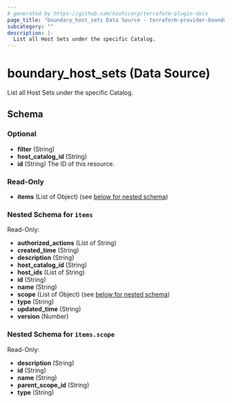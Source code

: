 ```yaml
---
# generated by https://github.com/hashicorp/terraform-plugin-docs
page_title: "boundary_host_sets Data Source - terraform-provider-boundary"
subcategory: ""
description: |-
  List all Host Sets under the specific Catalog.
---
```


# boundary_host_sets (Data Source)

List all Host Sets under the specific Catalog.



<!-- schema generated by tfplugindocs -->
## Schema

### Optional

- **filter** (String)
- **host_catalog_id** (String)
- **id** (String) The ID of this resource.

### Read-Only

- **items** (List of Object) (see [below for nested schema](#nestedatt--items))

<a id="nestedatt--items"></a>
### Nested Schema for `items`

Read-Only:

- **authorized_actions** (List of String)
- **created_time** (String)
- **description** (String)
- **host_catalog_id** (String)
- **host_ids** (List of String)
- **id** (String)
- **name** (String)
- **scope** (List of Object) (see [below for nested schema](#nestedobjatt--items--scope))
- **type** (String)
- **updated_time** (String)
- **version** (Number)

<a id="nestedobjatt--items--scope"></a>
### Nested Schema for `items.scope`

Read-Only:

- **description** (String)
- **id** (String)
- **name** (String)
- **parent_scope_id** (String)
- **type** (String)


